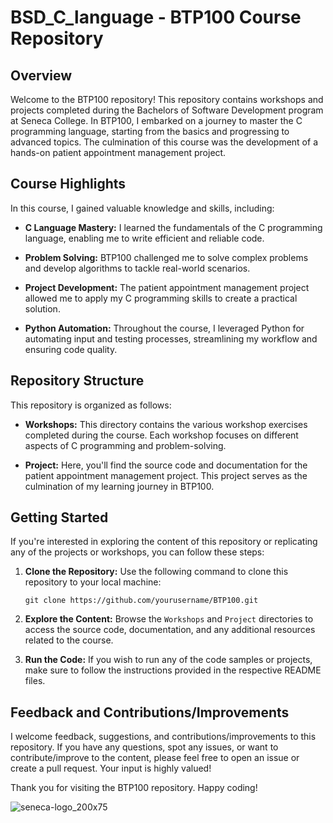 # BSD_C_language - BTP100 Course Repository


## Overview

Welcome to the BTP100 repository! This repository contains workshops and projects completed during the Bachelors of Software Development program at Seneca College. In BTP100, I embarked on a journey to master the C programming language, starting from the basics and progressing to advanced topics. The culmination of this course was the development of a hands-on patient appointment management project.

## Course Highlights

In this course, I gained valuable knowledge and skills, including:

- **C Language Mastery:** I learned the fundamentals of the C programming language, enabling me to write efficient and reliable code.

- **Problem Solving:** BTP100 challenged me to solve complex problems and develop algorithms to tackle real-world scenarios.

- **Project Development:** The patient appointment management project allowed me to apply my C programming skills to create a practical solution.

- **Python Automation:** Throughout the course, I leveraged Python for automating input and testing processes, streamlining my workflow and ensuring code quality.

## Repository Structure

This repository is organized as follows:

- **Workshops:** This directory contains the various workshop exercises completed during the course. Each workshop focuses on different aspects of C programming and problem-solving.

- **Project:** Here, you'll find the source code and documentation for the patient appointment management project. This project serves as the culmination of my learning journey in BTP100.

## Getting Started

If you're interested in exploring the content of this repository or replicating any of the projects or workshops, you can follow these steps:

1. **Clone the Repository:** Use the following command to clone this repository to your local machine:

   ```
   git clone https://github.com/yourusername/BTP100.git
   ```

2. **Explore the Content:** Browse the `Workshops` and `Project` directories to access the source code, documentation, and any additional resources related to the course.

3. **Run the Code:** If you wish to run any of the code samples or projects, make sure to follow the instructions provided in the respective README files.

## Feedback and Contributions/Improvements 

I welcome feedback, suggestions, and contributions/improvements to this repository. If you have any questions, spot any issues, or want to contribute/improve to the content, please feel free to open an issue or create a pull request. Your input is highly valued!


Thank you for visiting the BTP100 repository. Happy coding!


![seneca-logo_200x75](https://github.com/preetDev004/BSD_C_language/assets/114741744/33db3c18-5e3f-411b-a5cc-40d6dcc437eb)

